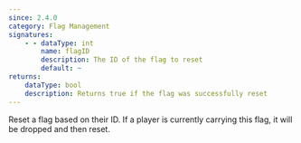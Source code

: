 ```yaml
---
since: 2.4.0
category: Flag Management
signatures:
    - - dataType: int
        name: flagID
        description: The ID of the flag to reset
        default: ~
returns:
    dataType: bool
    description: Returns true if the flag was successfully reset
---
```


Reset a flag based on their ID. If a player is currently carrying this flag, it will be dropped and then reset.
